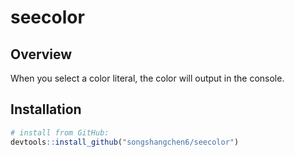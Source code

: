 # seecolor

## Overview

When you select a color literal, the color will output in the console.

## Installation
```r
# install from GitHub:
devtools::install_github("songshangchen6/seecolor")
```
